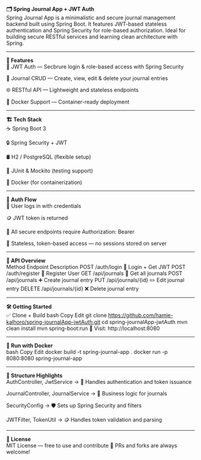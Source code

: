 **🗂️ Spring Journal App + JWT Auth**
<br>
  Spring Journal App is a minimalistic and secure journal management backend built using Spring Boot.
  It features JWT-based stateless authentication and Spring Security for role-based authorization.
  Ideal for building secure RESTful services and learning clean architecture with Spring.

---

**🚀 Features**
<br>
  🔐 JWT Auth — Secbrure login & role-based access with Spring Security
  
  📓 Journal CRUD — Create, view, edit & delete your journal entries
  
  🌐 RESTful API — Lightweight and stateless endpoints
  
  🐳 Docker Support — Container-ready deployment

---

**🏗️ Tech Stack**
<br>
  ☕ Spring Boot 3
  
  🔒 Spring Security + JWT
  
  🛢️ H2 / PostgreSQL (flexible setup)
  
  🧪 JUnit & Mockito (testing support)
  
  🐳 Docker (for containerization)

---

**🔐 Auth Flow**
<br>
  👤 User logs in with credentials
  
  🪙 JWT token is returned
  
  🔐 All secure endpoints require Authorization: Bearer <token>
  
  🔄 Stateless, token-based access — no sessions stored on server

---

**🧭 API Overview**
<br>
  Method	Endpoint	Description
  POST	/auth/login	🔐 Login + Get JWT
  POST	/auth/register	🧾 Register User
  GET	/api/journals	📓 Get all journals
  POST	/api/journals	➕ Create journal entry
  PUT	/api/journals/{id}	✏️ Edit journal entry
  DELETE	/api/journals/{id}	❌ Delete journal entry

---

**🛠️ Getting Started**
<br>
  ✅ Clone + Build
  bash
  Copy
  Edit
  git clone https://github.com/hamie-kalhoro/spring-journalApp-jwtAuth.git
  cd spring-journalApp-jwtAuth
  mvn clean install
  mvn spring-boot:run
  🔗 Visit: http://localhost:8080

---

**🐳 Run with Docker**
<br>
  bash
  Copy
  Edit
  docker build -t spring-journal-app .
  docker run -p 8080:8080 spring-journal-app

---

**📁 Structure Highlights**
<br>
  AuthController, JwtService → 🔐 Handles authentication and token issuance
  
  JournalController, JournalService → 📓 Business logic for journals
  
  SecurityConfig → 🛡️ Sets up Spring Security and filters
  
  JWTFilter, TokenUtil → 🪙 Handles token validation and parsing

---

**📜 License**
<br>
  MIT License — free to use and contribute 🤝
  PRs and forks are always welcome!
